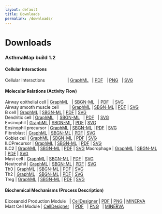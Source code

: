 ```yaml
---
layout: default
title: Downloads
permalink: /downloads/
---
```


# Downloads

### AsthmaMap build 1.2

<!--AsthmaMap Cellular Interactions | [GraphML](/images/ci/AsthmaMapCI-V1.2.02-red.graphml) | [PDF](/images/ci/AsthmaMapCI-V1.2.02-red.pdf) | [PNG](/images/ci/AsthmaMapCI-V1.2.02-red.png) | [SVG](/images/ci/AsthmaMapCI-V1.2.02-red.svg) | [PowerPoint](/images/ci/AsthmaMapCI-V1.2.02-red.pptx)-->

#### Cellular Interactions 

Cellular Interactions &nbsp; &nbsp; &nbsp; &nbsp; &nbsp; &nbsp; &nbsp; &nbsp; &nbsp; | [GraphML](/images/ci/AsthmaMapCI-V1.1.graphml) &nbsp; | [PDF](/images/ci/AsthmaMapCI-V1.1.pdf) &nbsp; | [PNG](/images/ci/AsthmaMapCI-V1.1.png) &nbsp; | [SVG](/images/ci/AsthmaMapCI-V1.1.svg)  

#### Molecular Relations (Activity Flow)

Airway epithelial cell | [GraphML](/images/af/F002-AirwayEpithelialCell.graphml) &nbsp; | [SBGN-ML](/images/af/F002-AirwayEpithelialCell-SBGNv02.sbgn) &nbsp; | [PDF](/images/af/F002-AirwayEpithelialCell.pdf) &nbsp; | [SVG](/images/af/F002-AirwayEpithelialCell.svg)  
Airway smooth muscle cell &nbsp; &nbsp; &nbsp; &nbsp; | [GraphML](/images/af/F015-AirwaySmoothMuscleCell.graphml) | [SBGN-ML](/images/af/F015-AirwaySmoothMuscleCell-SBGNv02.sbgn) | [PDF](/images/af/F015-AirwaySmoothMuscleCell.pdf) | [SVG](/images/af/F015-AirwaySmoothMuscleCell.svg)  
B cell | [GraphML](/images/af/F008-BCell.graphml) | [SBGN-ML](/images/af/F008-BCell-SBGNv02.sbgn) | [PDF](/images/af/F008-BCell.pdf) | [SVG](/images/af/F008-BCell.svg)  
Dendritic cell | [GraphML](/images/af/F001-DendriticCell.graphml) &nbsp; | [SBGN-ML](/images/af/F001-DendriticCell-SBGNv02.sbgn) &nbsp; | [PDF](/images/af/F001-DendriticCell.pdf) &nbsp; | [SVG](/images/af/F001-DendriticCell.svg)  
Eosinophil | [GraphML](/images/af/F011-Eosinophil.graphml) | [SBGN-ML](/images/af/F011-Eosinophil-SBGNv02.sbgn) | [PDF](/images/af/F011-Eosinophil.pdf) | [SVG](/images/af/F011-Eosinophil.svg)  
Eosinophil precursor | [GraphML](/images/af/F010-EosinophilPrecursor.graphml) | [SBGN-ML](/images/af/F010-EosinophilPrecursor-SBGNv02.sbgn) | [PDF](/images/af/F010-EosinophilPrecursor.pdf) | [SVG](/images/af/F010-EosinophilPrecursor.svg)  
Fibroblast | [GraphML](/images/af/F014-Fibroblast.graphml) | [SBGN-ML](/images/af/F014-Fibroblast-SBGNv02.sbgn) | [PDF](/images/af/F014-Fibroblast.pdf) | [SVG](/images/af/F014-Fibroblast.svg)  
Goblet cell | [GraphML](/images/af/F016-GobletCell.graphml) | [SBGN-ML](/images/af/F016-GobletCell-SBGNv02.sbgn) | [PDF](/images/af/F016-GobletCell.pdf) | [SVG](/images/af/F016-GobletCell.svg)  
ILCPrecursor | [GraphML](/images/af/F006-ILCPrecursor.graphml) | [SBGN-ML](/images/af/F006-ILCPrecursor-SBGNv02.sbgn) | [PDF](/images/af/F006-ILCPrecursor.pdf) | [SVG](/images/af/F006-ILCPrecursor.svg)  
ILC2 | [GraphML](/images/af/F007-ILC2.graphml) | [SBGN-ML](/images/af/F007-ILC2-SBGNv02.sbgn) | [PDF](/images/af/F007-ILC2.pdf) | [SVG](/images/af/F007-ILC2.svg) 
Macrophage | [GraphML](/images/af/F009-Macrophage.graphml) | [SBGN-ML](/images/af/F009-Macrophage-SBGNv02.sbgn) | [PDF](/images/af/F009-Macrophage.pdf) | [SVG](/images/af/F009-Macrophage.svg)  
Mast cell | [GraphML](/images/af/F012-MastCell.graphml) | [SBGN-ML](/images/af/F012-MastCell-SBGNv02.sbgn) | [PDF](/images/af/F012-MastCell.pdf) | [SVG](/images/af/F012-MastCell.svg)  
Neutrophil | [GraphML](/images/af/F013-Neutrophil.graphml) | [SBGN-ML](/images/af/F013-Neutrophil-SBGNv02.sbgn) | [PDF](/images/af/F013-Neutrophil.pdf) | [SVG](/images/af/F013-Neutrophil.svg)  
Th0 | [GraphML](/images/af/F003-Th0.graphml) | [SBGN-ML](/images/af/F003-Th0-SBGNv02.sbgn) | [PDF](/images/af/F003-Th0.pdf) | [SVG](/images/af/F003-Th0.svg)  
Th2 | [GraphML](/images/af/F004-Th2.graphml) | [SBGN-ML](/images/af/F004-Th2-SBGNv02.sbgn) | [PDF](/images/af/F004-Th2.pdf) | [SVG](/images/af/F004-Th2.svg)  
Treg | [GraphML](/images/af/F005-Treg.graphml) | [SBGN-ML](/images/af/F005-Treg-SBGNv02.sbgn) | [PDF](/images/af/F005-Treg.pdf) | [SVG](/images/af/F005-Treg.svg) 

#### Biochemical Mechanisms (Process Description)

Eicosanoid Production Module &nbsp; | [CellDesigner](/images/pd/EicosanoidModule-0.0.42.xml) | [PDF](/images/pd/EicosanoidModule-0.0.42.pdf) | [PNG](/images/pd/EicosanoidModule-0.0.42.png) | [MINERVA](http://asthma.uni.lu/minerva/index.xhtml?id=AA_V42_SBGN&x=2050&y=1050&zoom=4)  
Mast Cell Module | [CellDesigner](/images/pd/MastCellModule-0.0.40.xml) &nbsp; | [PDF](/images/pd/MastCellModule-0.0.40.pdf) &nbsp; | [PNG](/images/pd/MastCellModule-0.0.40.png) &nbsp; | [MINERVA](http://asthma.uni.lu/minerva/index.xhtml?id=mast_cell&x=11680&y=2300&zoom=6)  

<!--Eosinophil Module | [CellDesigner](/images/pd/EosinophilModule-0.0.40.xml) | [PDF](/images/pd/EosinophilModule-0.0.40.pdf) | [PNG](/images/pd/EosinophilModule-0.0.40.png)-->
